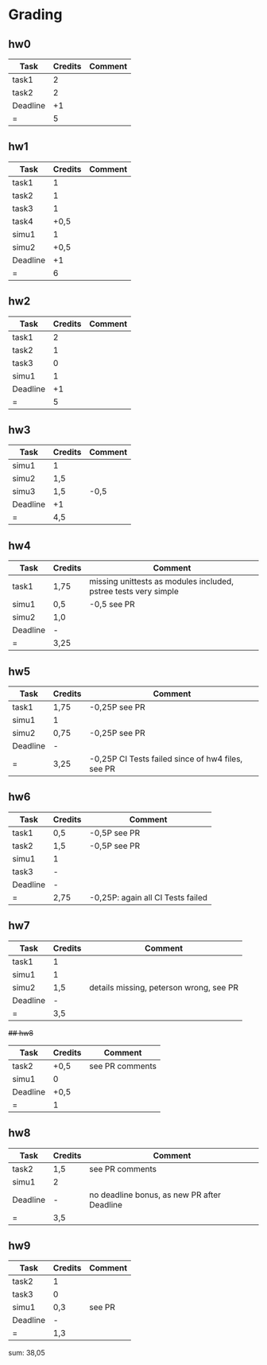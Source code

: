 # Grading

## hw0

| Task | Credits | Comment |
|---|---|---|
| task1 | 2 | |
| task2 | 2 | |
| Deadline | +1 | |
| = | 5 | |


## hw1

| Task | Credits | Comment |
|---|---|---|
| task1 | 1 | |
| task2 | 1 | |
| task3 | 1 | |
| task4 | +0,5 | |
| simu1 | 1 | |
| simu2 | +0,5 | |
| Deadline | +1 | |
| = | 6 | |


## hw2

| Task | Credits | Comment |
|---|---|---|
| task1 | 2 | |
| task2 | 1 | |
| task3 | 0 | |
| simu1 | 1 | |
| Deadline | +1 | |
| = | 5 | |


## hw3

| Task | Credits | Comment |
|---|---|---|
| simu1 | 1 | |
| simu2 | 1,5 |  |
| simu3 | 1,5 | -0,5 |
| Deadline | +1 | |
| = | 4,5 | |


## hw4
| Task | Credits | Comment |
|---|---|---|
| task1 | 1,75 | missing unittests as modules included, pstree tests very simple|
| simu1 | 0,5 | -0,5 see PR |
| simu2 | 1,0 |  |
| Deadline | - | |
| = | 3,25 |  |


## hw5

| Task | Credits | Comment |
|---|---|---|
| task1 | 1,75 | -0,25P see PR |
| simu1 | 1 | |
| simu2 | 0,75 | -0,25P see PR |
| Deadline | - | |
| = | 3,25 | -0,25P CI Tests failed since of hw4 files, see PR |


## hw6
| Task | Credits | Comment |
|---|---|---|
| task1 | 0,5 | -0,5P see PR |
| task2 | 1,5 | -0,5P see PR |
| simu1 | 1 |  |
| task3 | - | |
| Deadline | - | |
| = | 2,75 | -0,25P: again all CI Tests failed |

## hw7

| Task | Credits | Comment |
|---|---|---|
| task1 | 1 | |
| simu1 | 1 | |
| simu2 | 1,5 | details missing, peterson wrong, see PR |
| Deadline | - | |
| = | 3,5 | |

~~## hw8~~

| Task | Credits | Comment |
|---|---|---|
| task2 | +0,5 | see PR comments |
| simu1 | 0 | |
| Deadline | +0,5  | |
| = | 1 | |

## hw8

| Task | Credits | Comment |
|---|---|---|
| task2 | 1,5 | see PR comments |
| simu1 | 2 | |
| Deadline | -  | no deadline bonus, as new PR after Deadline|
| = | 3,5 | |

## hw9

| Task | Credits | Comment |
|---|---|---|
| task2 | 1 |  |
| task3 | 0 |  |
| simu1 | 0,3 | see PR |
| Deadline | - | |
| = | 1,3 |  |

sum: 38,05
